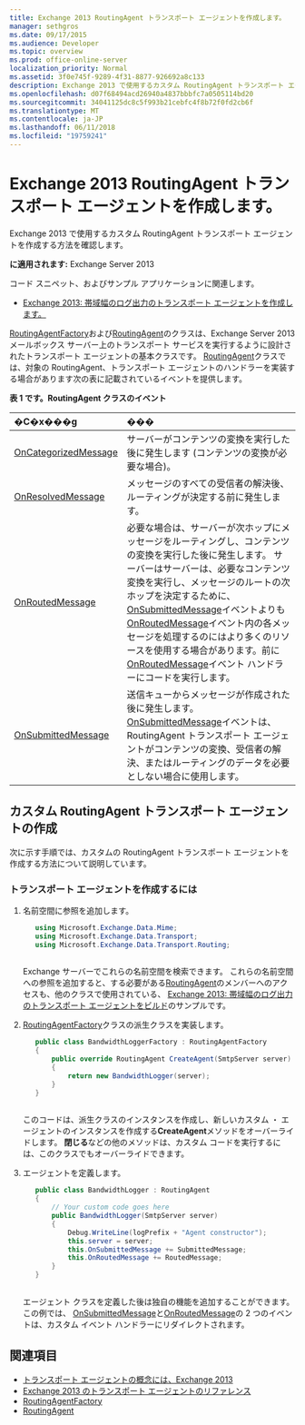 ```yaml
---
title: Exchange 2013 RoutingAgent トランスポート エージェントを作成します。
manager: sethgros
ms.date: 09/17/2015
ms.audience: Developer
ms.topic: overview
ms.prod: office-online-server
localization_priority: Normal
ms.assetid: 3f0e745f-9289-4f31-8877-926692a8c133
description: Exchange 2013 で使用するカスタム RoutingAgent トランスポート エージェントを作成する方法を確認します。
ms.openlocfilehash: d07f68494acd26940a4837bbbfc7a0505114bd20
ms.sourcegitcommit: 34041125dc8c5f993b21cebfc4f8b72f0fd2cb6f
ms.translationtype: MT
ms.contentlocale: ja-JP
ms.lasthandoff: 06/11/2018
ms.locfileid: "19759241"
---
```

# <a name="create-a-routingagent-transport-agent-for-exchange-2013"></a>Exchange 2013 RoutingAgent トランスポート エージェントを作成します。

Exchange 2013 で使用するカスタム RoutingAgent トランスポート エージェントを作成する方法を確認します。
  
**に適用されます:** Exchange Server 2013
  
コード スニペット、およびサンプル アプリケーションに関連します。

- [Exchange 2013: 帯域幅のログ出力のトランスポート エージェントを作成します。](http://code.msdn.microsoft.com/Exchange/Exchange-2013-Build-a-d61a4aaa)
  
[RoutingAgentFactory](https://msdn.microsoft.com/library/Microsoft.Exchange.Data.Transport.Routing.RoutingAgentFactory.aspx)および[RoutingAgent](https://msdn.microsoft.com/library/Microsoft.Exchange.Data.Transport.Routing.RoutingAgent.aspx)のクラスは、Exchange Server 2013 メールボックス サーバー上のトランスポート サービスを実行するように設計されたトランスポート エージェントの基本クラスです。 [RoutingAgent](https://msdn.microsoft.com/library/Microsoft.Exchange.Data.Transport.Routing.RoutingAgent.aspx)クラスでは、対象の RoutingAgent、トランスポート エージェントのハンドラーを実装する場合があります次の表に記載されているイベントを提供します。 
  
**表 1 です。RoutingAgent クラスのイベント**

|**�C�x���g**|**���**|
|:-----|:-----|
|[OnCategorizedMessage](https://msdn.microsoft.com/library/Microsoft.Exchange.Data.Transport.Routing.RoutingAgent.OnCategorizedMessage.aspx) <br/> |サーバーがコンテンツの変換を実行した後に発生します (コンテンツの変換が必要な場合)。  <br/> |
|[OnResolvedMessage](https://msdn.microsoft.com/library/Microsoft.Exchange.Data.Transport.Routing.RoutingAgent.OnResolvedMessage.aspx) <br/> |メッセージのすべての受信者の解決後、ルーティングが決定する前に発生します。  <br/> |
|[OnRoutedMessage](https://msdn.microsoft.com/library/Microsoft.Exchange.Data.Transport.Routing.RoutingAgent.OnRoutedMessage.aspx) <br/> |必要な場合は、サーバーが次ホップにメッセージをルーティングし、コンテンツの変換を実行した後に発生します。 サーバーはサーバーは、必要なコンテンツ変換を実行し、メッセージのルートの次ホップを決定するために、 [OnSubmittedMessage](https://msdn.microsoft.com/library/Microsoft.Exchange.Data.Transport.Routing.RoutingAgent.OnSubmittedMessage.aspx)イベントよりも[OnRoutedMessage](https://msdn.microsoft.com/library/Microsoft.Exchange.Data.Transport.Routing.RoutingAgent.OnRoutedMessage.aspx)イベント内の各メッセージを処理するのにはより多くのリソースを使用する場合があります。前に[OnRoutedMessage](https://msdn.microsoft.com/library/Microsoft.Exchange.Data.Transport.Routing.RoutingAgent.OnRoutedMessage.aspx)イベント ハンドラーにコードを実行します。  <br/> |
|[OnSubmittedMessage](https://msdn.microsoft.com/library/Microsoft.Exchange.Data.Transport.Routing.RoutingAgent.OnSubmittedMessage.aspx) <br/> |送信キューからメッセージが作成された後に発生します。 [OnSubmittedMessage](https://msdn.microsoft.com/library/Microsoft.Exchange.Data.Transport.Routing.RoutingAgent.OnSubmittedMessage.aspx)イベントは、RoutingAgent トランスポート エージェントがコンテンツの変換、受信者の解決、またはルーティングのデータを必要としない場合に使用します。  <br/> |
   
## <a name="creating-a-custom-routingagent-transport-agent"></a>カスタム RoutingAgent トランスポート エージェントの作成

次に示す手順では、カスタムの RoutingAgent トランスポート エージェントを作成する方法について説明しています。  
  
### <a name="to-create-the-transport-agent"></a>トランスポート エージェントを作成するには

1. 名前空間に参照を追加します。
    
   ```cs
      using Microsoft.Exchange.Data.Mime;
      using Microsoft.Exchange.Data.Transport;
      using Microsoft.Exchange.Data.Transport.Routing;
  
   ```

   Exchange サーバーでこれらの名前空間を検索できます。 これらの名前空間への参照を追加すると、する必要がある[RoutingAgent](https://msdn.microsoft.com/library/Microsoft.Exchange.Data.Transport.Routing.RoutingAgent.aspx)のメンバーへのアクセスも、他のクラスで使用されている、 [Exchange 2013: 帯域幅のログ出力のトランスポート エージェントをビルド](http://code.msdn.microsoft.com/Exchange/Exchange-2013-Build-a-d61a4aaa)のサンプルです。 
    
2. [RoutingAgentFactory](https://msdn.microsoft.com/library/Microsoft.Exchange.Data.Transport.Routing.RoutingAgentFactory.aspx)クラスの派生クラスを実装します。 
    
   ```cs
      public class BandwidthLoggerFactory : RoutingAgentFactory
      {
          public override RoutingAgent CreateAgent(SmtpServer server)
          {
              return new BandwidthLogger(server);
          }
      }
  
   ```

   このコードは、派生クラスのインスタンスを作成し、新しいカスタム ・ エージェントのインスタンスを作成する**CreateAgent**メソッドをオーバーライドします。 **閉じる**などの他のメソッドは、カスタム コードを実行するには、このクラスでもオーバーライドできます。 
    
3. エージェントを定義します。
    
   ```cs
      public class BandwidthLogger : RoutingAgent
      {
          // Your custom code goes here
          public BandwidthLogger(SmtpServer server)
          {
              Debug.WriteLine(logPrefix + "Agent constructor");
              this.server = server;
              this.OnSubmittedMessage += SubmittedMessage;
              this.OnRoutedMessage += RoutedMessage;
          }
      }
  
   ```

   エージェント クラスを定義した後は独自の機能を追加することができます。 この例では、 [OnSubmittedMessage](https://msdn.microsoft.com/library/Microsoft.Exchange.Data.Transport.Routing.RoutingAgent.OnSubmittedMessage.aspx)と[OnRoutedMessage](https://msdn.microsoft.com/library/Microsoft.Exchange.Data.Transport.Routing.RoutingAgent.OnRoutedMessage.aspx)の 2 つのイベントは、カスタム イベント ハンドラーにリダイレクトされます。 
    
## <a name="see-also"></a>関連項目

- [トランスポート エージェントの概念には、Exchange 2013](transport-agent-concepts-in-exchange-2013.md)    
- [Exchange 2013 のトランスポート エージェントのリファレンス](transport-agent-reference-for-exchange-2013.md)    
- [RoutingAgentFactory](https://msdn.microsoft.com/library/Microsoft.Exchange.Data.Transport.Routing.RoutingAgentFactory.aspx)    
- [RoutingAgent](https://msdn.microsoft.com/library/Microsoft.Exchange.Data.Transport.Routing.RoutingAgent.aspx)
    

